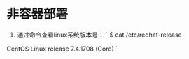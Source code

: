 # 非容器部署
1. 通过命令查看linux系统版本号：
  `
  $ cat /etc/redhat-release

  CentOS Linux release 7.4.1708 (Core)
  `
